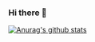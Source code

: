 ### Hi there 👋
[![Anurag's github stats](https://github-readme-stats.vercel.app/api?username=omt1025)](https://github.com/anuraghazra/github-readme-stats)

<!--
**omt1025/omt1025** is a ✨ _special_ ✨ repository because its `README.md` (this file) appears on your GitHub profile.

Here are some ideas to get you started:

- 🔭 I’m currently working on ...
- 🌱 I’m currently learning ...
- 👯 I’m looking to collaborate on ...
- 🤔 I’m looking for help with ...
- 💬 Ask me about ...
- 📫 How to reach me: ...
- 😄 Pronouns: ...
- ⚡ Fun fact: ...
-->
